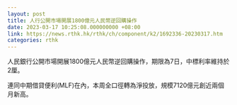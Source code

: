 ```yaml
---
layout: post
title: 人行公開市場開展1800億元人民幣逆回購操作
date: 2023-03-17 10:25:08.000000000 +08:00
link: https://news.rthk.hk/rthk/ch/component/k2/1692336-20230317.htm
categories: rthk
---
```


人民銀行公開市場開展1800億元人民幣逆回購操作，期限為7日，中標利率維持於2厘。

連同中期借貸便利(MLF)在內，本周全口徑轉為淨投放，規模7120億元創近兩個月新高。
